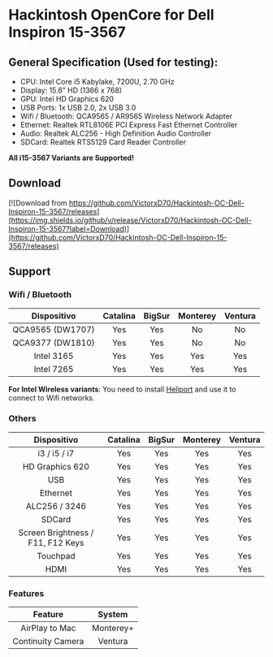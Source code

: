 # Hackintosh OpenCore for Dell Inspiron 15-3567

## General Specification (Used for testing):
- CPU: Intel Core i5 Kabylake, 7200U, 2.70 GHz
- Display: 15.6” HD (1366 x 768)
- GPU: Intel HD Graphics 620
- USB Ports: 1x USB 2.0, 2x USB 3.0
- Wifi / Bluetooth: QCA9565 / AR9565 Wireless Network Adapter
- Ethernet: Realtek RTL8106E PCI Express Fast Ethernet Controller
- Audio: Realtek ALC256 - High Definition Audio Controller
- SDCard: Realtek RTS5129 Card Reader Controller

**All i15-3567 Variants are Supported!**

## Download

[![Download from https://github.com/VictorxD70/Hackintosh-OC-Dell-Inspiron-15-3567/releases](https://img.shields.io/github/v/release/VictorxD70/Hackintosh-OC-Dell-Inspiron-15-3567?label=Download)](https://github.com/VictorxD70/Hackintosh-OC-Dell-Inspiron-15-3567/releases)

## Support

### Wifi / Bluetooth

| Dispositivo | Catalina | BigSur | Monterey | Ventura |
| :---: | :---: | :---: | :---: | :---: |
| QCA9565 (DW1707) | Yes | Yes | No | No |
| QCA9377 (DW1810) | Yes | Yes | No | No |
| Intel 3165 | Yes | Yes | Yes | Yes | Yes |
| Intel 7265 | Yes | Yes | Yes | Yes | Yes |

**For Intel Wireless variants**: You need to install [Heliport](https://github.com/OpenIntelWireless/HeliPort/releases/latest/download/HeliPort.dmg) and use it to connect to Wifi networks.

### Others

| Dispositivo | Catalina | BigSur | Monterey | Ventura |
| :---: | :---: | :---: | :---: | :---: |
| i3 / i5 / i7 | Yes | Yes | Yes | Yes | Yes |
| HD Graphics 620 | Yes | Yes | Yes | Yes | Yes |
| USB | Yes | Yes | Yes | Yes | Yes |
| Ethernet | Yes | Yes | Yes | Yes | Yes |
| ALC256 / 3246 | Yes | Yes | Yes | Yes | Yes |
| SDCard | Yes | Yes | Yes | Yes | Yes |
| Screen Brightness / F11, F12 Keys | Yes | Yes | Yes | Yes | Yes |
| Touchpad | Yes | Yes | Yes | Yes | Yes |
| HDMI | Yes | Yes | Yes | Yes | Yes |

### Features

| Feature | System |
| :---: | :---: |
| AirPlay to Mac | Monterey+ |
| Continuity Camera | Ventura |